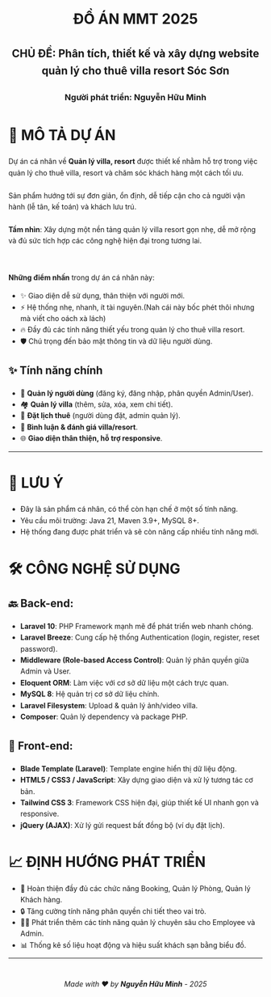 <div class="header" align="center" style="max-width: 600px; line-height: 1.6;">

<h1>ĐỒ ÁN MMT 2025</h1>
<h2>CHỦ ĐỀ: <b>Phân tích, thiết kế và xây dựng website quản lý cho thuê villa resort Sóc Sơn</b></h2>
<h3>Người phát triển: <b>Nguyễn Hữu Minh</b></h3> 
 
</div>

<div class="content" style="max-width: 600px; line-height: 1.6;">

# 🚀 MÔ TẢ DỰ ÁN

Dự án cá nhân về **Quản lý villa, resort** được thiết kế nhằm hỗ trợ trong việc quản lý cho thuê villa, resort và chăm sóc khách hàng một cách tối ưu.  
<br>
Sản phẩm hướng tới sự đơn giản, ổn định, dễ tiếp cận cho cả người vận hành (lễ tân, kế toán) và khách lưu trú.  
<br>
**Tầm nhìn**: Xây dựng một nền tảng quản lý villa resort gọn nhẹ, dễ mở rộng và đủ sức tích hợp các công nghệ hiện đại trong tương lai.

<br>

**Những điểm nhấn** trong dự án cá nhân này:

- ✨ Giao diện dễ sử dụng, thân thiện với người mới.
- ⚡ Hệ thống nhẹ, nhanh, ít tài nguyên.(Nah cái này bốc phét thôi nhưng mà viết cho oách xà lách)
- 🔥 Đầy đủ các tính năng thiết yếu trong quản lý cho thuê villa resort.
- 🛡️ Chú trọng đến bảo mật thông tin và dữ liệu người dùng.

## ✨ Tính năng chính
- 👤 **Quản lý người dùng** (đăng ký, đăng nhập, phân quyền Admin/User).  
- 🏘️ **Quản lý villa** (thêm, sửa, xóa, xem chi tiết).  
- 📅 **Đặt lịch thuê** (người dùng đặt, admin quản lý).  
- 💬 **Bình luận & đánh giá villa/resort**.  
- 🌐 **Giao diện thân thiện, hỗ trợ responsive**.  

---

# 📌 LƯU Ý

- Đây là sản phẩm cá nhân, có thể còn hạn chế ở một số tính năng.
- Yêu cầu môi trường: Java 21, Maven 3.9+, MySQL 8+.
- Hệ thống đang được phát triển và sẽ còn nâng cấp nhiều tính năng mới.

# 🛠️ CÔNG NGHỆ SỬ DỤNG

## 🔙 **Back-end**:

- **Laravel 10**: PHP Framework mạnh mẽ để phát triển web nhanh chóng.
- **Laravel Breeze**: Cung cấp hệ thống Authentication (login, register, reset password).
- **Middleware (Role-based Access Control)**: Quản lý phân quyền giữa Admin và User.
- **Eloquent ORM**: Làm việc với cơ sở dữ liệu một cách trực quan.
- **MySQL 8**: Hệ quản trị cơ sở dữ liệu chính.
- **Laravel Filesystem**: Upload & quản lý ảnh/video villa.
- **Composer**: Quản lý dependency và package PHP.

## 🔮 **Front-end**:

- **Blade Template (Laravel)**: Template engine hiển thị dữ liệu động.
- **HTML5 / CSS3 / JavaScript**: Xây dựng giao diện và xử lý tương tác cơ bản.
- **Tailwind CSS 3**: Framework CSS hiện đại, giúp thiết kế UI nhanh gọn và responsive.
- **jQuery (AJAX)**: Xử lý gửi request bất đồng bộ (ví dụ đặt lịch).

# 📈 ĐỊNH HƯỚNG PHÁT TRIỂN

- 📅 Hoàn thiện đầy đủ các chức năng Booking, Quản lý Phòng, Quản lý Khách hàng.
- 🔒 Tăng cường tính năng phân quyền chi tiết theo vai trò.
- 🧑‍💼 Phát triển thêm các tính năng quản lý chuyên sâu cho Employee và Admin.
- 📊 Thống kê số liệu hoạt động và hiệu suất khách sạn bằng biểu đồ.

---

<div align="center" style="margin-top: 40px; font-style: italic; font-size: 14px;">
Made with ❤️ by <b>Nguyễn Hữu Minh</b> - 2025
</div>

</div>
